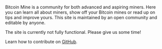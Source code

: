 ---
---

Bitcoin Mine is a community for both advanced and aspiring miners. Here you can learn all about miners, show off your Bitcoin mines or read up on tips and improve yours. This site is maintained by an open community and editable by anyone.

The site is currently not fully functional. Please give us some time!

Learn how to contribute on [GitHub](https://github.com/sunnankar/bitcoinmine).